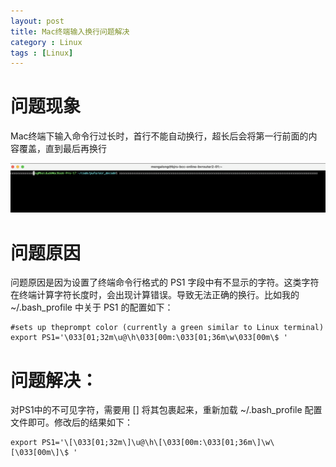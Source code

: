 ```yaml
---
layout: post
title: Mac终端输入换行问题解决
category : Linux
tags : [Linux]
---
```


# 问题现象

Mac终端下输入命令行过长时，首行不能自动换行，超长后会将第一行前面的内容覆盖，直到最后再换行

![](/images/posts/linux/command-over-line.png)

# 问题原因

问题原因是因为设置了终端命令行格式的 PS1 字段中有不显示的字符。这类字符在终端计算字符长度时，会出现计算错误。导致无法正确的换行。比如我的 ~/.bash_profile 中关于 PS1 的配置如下：
```
#sets up theprompt color (currently a green similar to Linux terminal)
export PS1='\033[01;32m\u@\h\033[00m:\033[01;36m\w\033[00m\$ '
```

# 问题解决：

对PS1中的不可见字符，需要用 \[\] 将其包裹起来，重新加载 ~/.bash_profile 配置文件即可。修改后的结果如下：

```
export PS1='\[\033[01;32m\]\u@\h\[\033[00m:\033[01;36m\]\w\[\033[00m\]\$ '
```

